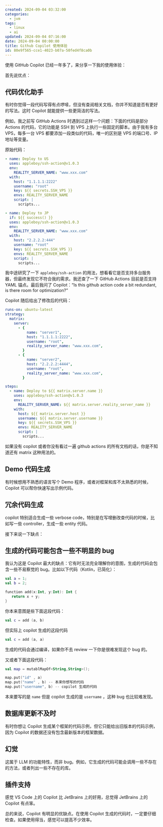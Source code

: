 ```yaml
---
created: 2024-09-04 03:32:00
categories:
  - jvm
tags:
  - linux
  - ai
updated: 2024-09-04 07:16:00
date: 2024-09-04 00:00:00
title: Github Copilot 使用体验
id: 80e9f565-cce1-4023-b07a-50fed4f8ca0b
---
```


使用 GitHub Copilot 已经一年多了，来分享一下我的使用体验：

首先说优点：

## **代码优化助手**

有时你觉得一段代码写得有点啰嗦，但没有查阅相关文档，你并不知道是否有更好的写法。这时 Copilot 就能提供一些更简洁的写法。

例如，我之前写 GitHub Actions 时遇到过这样一个问题：下面的代码是部分 Actions 的代码，它的功能是 SSH 到 VPS 上执行一些固定的脚本。由于我有多台 VPS，每多一台 VPS 都要添加一段类似的代码，唯一的区别是 VPS 的端口号、IP 地址等变量。

原始代码：

```yaml
- name: Deploy to US
  uses: appleboy/ssh-action@v1.0.3
  env:
    REALITY_SERVER_NAME: "www.xxx.com"
  with:
    host: "1.1.1.1:2222"
    username: "root"
    key: ${{ secrets.SSH_VPS }}
    envs: REALITY_SERVER_NAME
    script: |
      scripts...

- name: Deploy to JP
  if: ${{ success() }}
  uses: appleboy/ssh-action@v1.0.3
  env:
    REALITY_SERVER_NAME: "www.xxx.com"
  with:
    host: "2.2.2.2:444"
    username: "root"
    key: ${{ secrets.SSH_VPS }}
    envs: REALITY_SERVER_NAME
    script: |
      scripts...
```

我中途研究了一下 `appleboy/ssh-action` 的用法，想看看它是否支持多台服务器，但最终发现它不符合我的需求。我还查了一下 GitHub Actions 目前是否支持 YAML 锚点。最后我问了 Copilot：“Is this github action code a bit redundant, is there room for optimization?”

Copilot 随后给出了修改后的代码：

```yaml
runs-on: ubuntu-latest
strategy:
  matrix:
    server:
      - {
          name: "server1",
          host: "1.1.1.1:2222",
          username: "root",
          reality_server_name: "www.xxx.com",
        }
      - {
          name: "server2",
          host: "2.2.2.2:4444",
          username: "root",
          reality_server_name: "www.xxx.com",
        }

steps:
  - name: Deploy to ${{ matrix.server.name }}
    uses: appleboy/ssh-action@v1.0.3
    env:
      REALITY_SERVER_NAME: ${{ matrix.server.reality_server_name }}
    with:
      host: ${{ matrix.server.host }}
      username: ${{ matrix.server.username }}
      key: ${{ secrets.SSH_VPS }}
      envs: REALITY_SERVER_NAME
      script: |
        scripts...
```

如果没有 copilot 或者你没有看过一遍 github actions 的所有文档的话，你是不知道还有 matrix 这种用法的。

## Demo 代码生成

有时候想用不熟悉的语言写个 Demo 程序，或者对框架和库不太熟悉的时候，Copilot 可以帮你快速写出示例代码。

## 冗余代码生成

copilot 特别适合生成一些 verbose code，特别是在写增删改查代码的时候，比如写一些 controller，生成一些 entity 代码。

接下来说一下缺点：

## 生成的代码可能包含一些不明显的 bug

我认为这是 Copilot 最大的缺点：它有时无法完全理解你的意图，生成的代码会包含一些不易察觉的 bug。比如以下代码（Kotlin，已简化）：

```kotlin
val a = 1;
val b = 2;

function add(x:Int, y:Int): Int {
   return x + y;
}
```

你本来意图是些下面这段代码：

```kotlin
val c = add (a, b)
```

但实际上 copilot 生成的这段代码

```kotlin
val c = add (a, a)
```

生成的代码会通过编译，如果你不去 review 一下你是很难发现这个 bug 的。

又或者下面这段代码：

```kotlin
val map = mutablMapOf<String,String>();

map.put("id" , a)
map.put("name" , b) -- 本来你想写的代码
map.put("username", b) -- copilot 生成的代码
```

本来要写的是 `name` 但是 copilot 生成的是 `username` ，这种 bug 也比较难发现。

## 数据库更新不及时

有时你想让 Copilot 生成某个框架的代码示例，但它只能给出旧版本的代码示例，因为 Copilot 的数据还没有包含最新版本的框架数据。

## 幻觉

这属于 LLM 的功能特性，而非 bug。例如，它生成的代码可能会调用一些不存在的方法，或者列出一些不存在的库。

## 插件支持

感觉 VS Code 上的 Copilot 比 JetBrains 上的好用，总觉得 JetBrains 上的 Copilot 有点笨。

总的来说，Copilot 有明显的优缺点。在使用 Copilot 生成的代码时，一定要仔细检查。如果使用得当，感觉可以提高不少效率。
